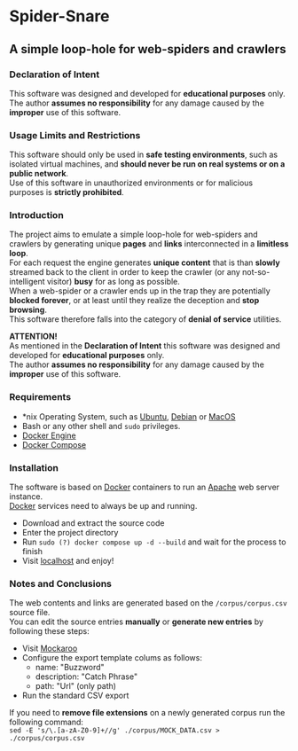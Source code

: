 # Spider-Snare

## A simple loop-hole for web-spiders and crawlers

### Declaration of Intent

This software was designed and developed for **educational purposes** only.  
The author **assumes no responsibility** for any damage caused by the **improper** use of this software.  

### Usage Limits and Restrictions

This software should only be used in **safe testing environments**, such as isolated virtual machines, and **should never be run on real systems or on a public network**.  
Use of this software in unauthorized environments or for malicious purposes is **strictly prohibited**.

### Introduction

The project aims to emulate a simple loop-hole for web-spiders and crawlers by generating unique **pages** and **links** interconnected in a **limitless loop**.  
For each request the engine generates **unique content** that is than **slowly** streamed back to the client in order to keep the crawler (or any not-so-intelligent visitor) **busy** for as long as possible.  
When a web-spider or a crawler ends up in the trap they are potentially **blocked forever**, or at least until they realize the deception and **stop browsing**.  
This software therefore falls into the category of **denial of service** utilities.

**ATTENTION!**  
As mentioned in the **Declaration of Intent** this software was designed and developed for **educational purposes** only.  
The author **assumes no responsibility** for any damage caused by the **improper** use of this software.

### Requirements

- *nix Operating System, such as [Ubuntu](https://www.ubuntu-it.org/), [Debian](https://www.debian.org/index.it.html) or [MacOS](https://www.apple.com/it/mac/)
- Bash or any other shell and `sudo` privileges.
- [Docker Engine](https://docs.docker.com/engine/)
- [Docker Compose](https://docs.docker.com/compose/)

### Installation

The software is based on [Docker](https://www.docker.com/) containers to run an [Apache](https://httpd.apache.org/) web server instance.  
[Docker](https://www.docker.com/) services need to always be up and running.

- Download and extract the source code
- Enter the project directory
- Run `sudo (?) docker compose up -d --build` and wait for the process to finish
- Visit [localhost](http://localhost:8080/) and enjoy!

### Notes and Conclusions

The web contents and links are generated based on the `/corpus/corpus.csv` source file.  
You can edit the source entries **manually** or **generate new entries** by following these steps:

- Visit [Mockaroo](https://www.mockaroo.com/)
- Configure the export template colums as follows:
  - name: "Buzzword"
  - description: "Catch Phrase"
  - path: "Url" (only path)
- Run the standard CSV export

If you need to **remove file extensions** on a newly generated corpus run the following command:  
`sed -E 's/\.[a-zA-Z0-9]+//g' ./corpus/MOCK_DATA.csv > ./corpus/corpus.csv`
